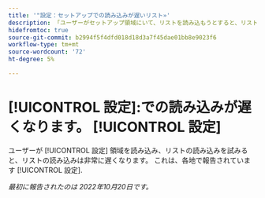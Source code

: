 ```yaml
---
title: '"設定：セットアップでの読み込みが遅いリスト»'
description: 「ユーザーがセットアップ領域にいて、リストを読み込もうとすると、リストは非常に遅く読み込まれます。 これは、セットアップ全体の様々な領域で報告されています。」
hidefromtoc: true
source-git-commit: b2994f5f4dfd018d18d3a7f45dae01bb8e9023f6
workflow-type: tm+mt
source-wordcount: '72'
ht-degree: 5%

---
```



# [!UICONTROL 設定]:での読み込みが遅くなります。 [!UICONTROL 設定]

ユーザーが [!UICONTROL 設定] 領域を読み込み、リストの読み込みを試みると、リストの読み込みは非常に遅くなります。 これは、各地で報告されています [!UICONTROL 設定].

_最初に報告されたのは 2022年10月20日です。_


